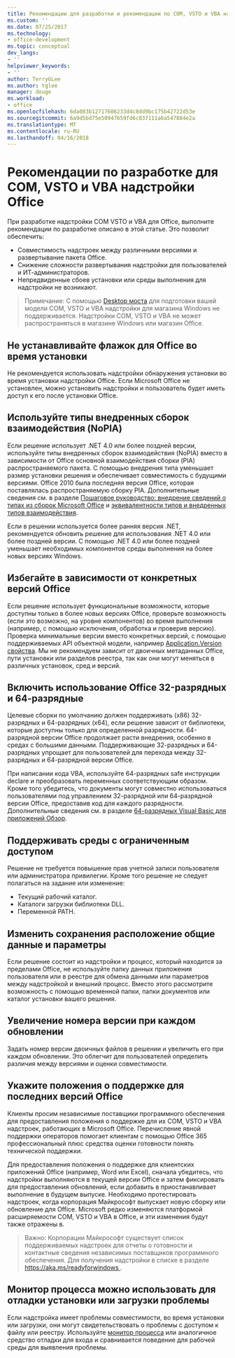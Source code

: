 ```yaml
---
title: Рекомендации для разработки и рекомендации по COM, VSTO и VBA надстройки Office | Документы Microsoft
ms.custom: ''
ms.date: 07/25/2017
ms.technology:
- office-development
ms.topic: conceptual
dev_langs:
- ''
helpviewer_keywords:
- ''
author: TerryGLee
ms.author: tglee
manager: douge
ms.workload:
- office
ms.openlocfilehash: 6da083b12717606233d4c8dd9bc175b42722d53e
ms.sourcegitcommit: 6a9d5bd75e50947659fd6c837111a6a547884e2a
ms.translationtype: MT
ms.contentlocale: ru-RU
ms.lasthandoff: 04/16/2018
---
```

# <a name="development-best-practices-for-com-vsto-and-vba--add-ins-in-office"></a>Рекомендации по разработке для COM, VSTO и VBA надстройки Office
  При разработке надстройки COM VSTO и VBA для Office, выполните рекомендации по разработке описано в этой статье.   Это позволит обеспечить:

-  Совместимость надстроек между различными версиями и развертывание пакета Office.
-  Снижение сложности развертывания надстройки для пользователей и ИТ-администраторов.
-  Непредвиденные сбоев установки или среды выполнения для надстройки не возникают.

>Примечание: С помощью [Desktop моста](/windows/uwp/porting/desktop-to-uwp-root) для подготовки вашей модели COM, VSTO и VBA надстройки для магазина Windows не поддерживается. Надстройки COM, VSTO и VBA не может распространяться в магазине Windows или магазин Office. 
  
## <a name="do-not-check-for-office-during-installation"></a>Не устанавливайте флажок для Office во время установки  
 Не рекомендуется использовать надстройки обнаружения установки во время установки надстройки Office. Если Microsoft Office не установлен, можно установить надстройки и пользователь будет иметь доступ к его после установки Office. 
  
## <a name="use-embedded-interop-types-nopia"></a>Используйте типы внедренных сборок взаимодействия (NoPIA)  
Если решение использует .NET 4.0 или более поздней версии, используйте типы внедренных сборок взаимодействия (NoPIA) вместо в зависимости от Office основной взаимодействия сборки (PIA) распространяемого пакета. С помощью внедрения типа уменьшает размер установки решения и обеспечивает совместимость с будущими версиями. Office 2010 была последняя версия Office, которая поставлялась распространяемую сборку PIA. Дополнительные сведения см. в разделе [Пошаговое руководство: внедрение сведений о типах из сборок Microsoft Office](https://msdn.microsoft.com/en-us/library/ee317478.aspx) и [эквивалентности типов и внедренных типов взаимодействия](/windows/uwp/porting/desktop-to-uwp-root).

Если в решении используется более ранняя версия .NET, рекомендуется обновить решение для использования .NET 4.0 или более поздней версии. С помощью .NET 4.0 или более поздней уменьшает необходимых компонентов среды выполнения на более новых версиях Windows.
  
## <a name="avoid-depending-on-specific-office-versions"></a>Избегайте в зависимости от конкретных версий Office  
Если решение использует функциональные возможности, которые доступны только в более новых версиях Office, проверьте возможность (если это возможно, на уровне компонентов) во время выполнения (например, с помощью исключения, обработка и проверив версию). Проверка минимальные версии вместо конкретных версий, с помощью поддерживаемых API объектной модели, например [Application.Version свойства](https://msdn.microsoft.com/en-us/library/office/microsoft.office.interop.excel._application.version.aspx). Мы не рекомендуем зависит от двоичных метаданных Office, пути установки или разделов реестра, так как они могут меняться в различных установок, сред и версий.

## <a name="enable-both-32-bit-and-64-bit-office-usage"></a>Включить использование Office 32-разрядных и 64-разрядные   
Целевые сборки по умолчанию должен поддерживать (x86) 32-разрядных и 64-разрядных (x64), если решение зависит от библиотеки, которые доступны только для определенной разрядности. 64-разрядной версии Office продолжает расти внедрения, особенно в средах с большими данными. Поддерживающие 32-разрядных и 64-разрядных упрощает для пользователей для перехода между 32-разрядных и 64-разрядной версии Office.

При написании кода VBA, используйте 64-разрядных safe инструкции declare и преобразовать переменных соответствующим образом. Кроме того убедитесь, что документы могут совместно использоваться пользователями под управлением 32-разрядной или 64-разрядной версии Office, предоставив код для каждого разрядности. Дополнительные сведения см. в разделе [64-разрядных Visual Basic для приложений Обзор](https://msdn.microsoft.com/en-us/library/office/gg264421.aspx).

## <a name="support-restricted-environments"></a>Поддерживать среды с ограниченным доступом   
Решение не требуется повышение прав учетной записи пользователя или администратора привилегии. Кроме того решение не следует полагаться на задание или изменение:

- Текущий рабочий каталог.
- Каталоги загрузки библиотеки DLL.
- Переменной PATH.

## <a name="change-the-save-location-of-shared-data-and-settings"></a>Изменить сохранения расположение общие данные и параметры
Если решение состоит из надстройки и процесс, который находится за пределами Office, не используйте папку данных приложения пользователя или в реестре для обмена данными или параметров между надстройкой и внешний процесс. Вместо этого рассмотрите возможность с помощью временной папки, папки документов или каталог установки вашего решения.

## <a name="increment-the-version-number-with-each-update"></a>Увеличение номера версии при каждом обновлении
Задать номер версии двоичных файлов в решении и увеличить его при каждом обновлении. Это облегчит для пользователей определить различия между версиями и оценки совместимости.

## <a name="provide-support-statements-for-the-latest-versions-of-office"></a>Укажите положения о поддержке для последних версий Office
Клиенты просим независимые поставщики программного обеспечения для предоставления положения о поддержке для их COM, VSTO и VBA надстроек, работающих в Microsoft Office. Перечисление явной поддержки операторов помогает клиентам с помощью Office 365 профессиональный плюс средства оценки готовности понять технической поддержки. 

Для предоставления положения о поддержке для клиентских приложений Office (например, Word или Excel), сначала убедитесь, что надстройки выполняются в текущей версии Office и затем фиксировать для предоставления обновлений, если добавить в приостанавливает выполнение в будущем выпуске. Необходимо протестировать надстроек, когда корпорация Майкрософт выпускает новую сборку или обновление для Office. Microsoft редко изменяются платформой расширяемости COM, VSTO и VBA в Office, и эти изменения будут также отражены в.

>Важно: Корпорации Майкрософт существует список поддерживаемых надстроек для отчеты о готовности и контактные сведения независимых поставщиков программного обеспечения. Для получения надстройки в списке в разделе [ https://aka.ms/readyforwindows ](https://aka.ms/readyforwindows).

## <a name="use-process-monitor-to-help-debug-installation-or-loading-issues"></a>Монитор процесса можно использовать для отладки установки или загрузки проблемы
Если надстройка имеет проблемы совместимости, во время установки или загрузки, они могут свидетельствовать о проблемы с доступом к файлу или реестру. Используйте [монитор процесса](/sysinternals/downloads/procmon) или аналогичное средство отладки для входа и сравнивается поведение для рабочей среды для выявления проблемы.
